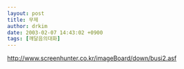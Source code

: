 ```yaml
---
layout: post
title: 무제
author: drkim
date: 2003-02-07 14:43:02 +0900
tags: [깨달음의대화]
---
```

http://www.screenhunter.co.kr/imageBoard/down/busi2.asf